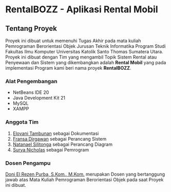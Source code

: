 # RentalBOZZ - Aplikasi Rental Mobil

## Tentang Proyek
Proyek ini dibuat untuk memenuhi Tugas Akhir pada mata kuliah Pemrograman Berorientasi Objek  Jurusan Teknik Informatika Program Studi Fakultas Ilmu Komputer Universitas Katolik Santo Thomas Sumatera Utara. Proyek ini dibuat dengan Tim yang mengambil Topik Sistem Rental atau Penyewaan dan Sistem yang dikembangkan adalah __Rental Mobil__ yang pada implementasi Program kami beri nama proyek __RentalBOZZ__.

### Alat Pengembangan
- NetBeans IDE 20
- Java Development Kit 21
- MySQL
- XAMPP

### Anggota Tim
1. [Elovani Tambunan](https://www.instagram.com/vanypgrzy) sebagai Dokumentasi
2. [Fransa Dirgawan](https://www.instagram.com/franszebua_) sebagai Perancang Sistem
3. [Natanael Silitonga](https://www.instagram.com/nathan_sil__) sebagai Perancang Diagram
4. [Surya Nicholas](https://www.instagram.com/suryanicholas.t) sebagai Pemrogram

### Dosen Pengampu
[Doni El Rezen Purba, S.Kom., M.Kom.]() merupakan Dosen yang bertanggung jawab atas Mata Kuliah Pemrograman Berorientasi Objek pada saat Proyek ini dibuat.
